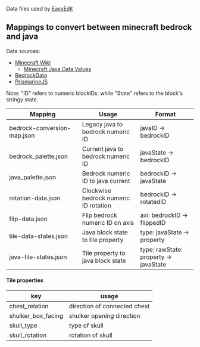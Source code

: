 Data files used by [EasyEdit](https://github.com/platz1de/EasyEdit)

## Mappings to convert between minecraft bedrock and java

Data sources:

- [Minecraft Wiki](https://minecraft.fandom.com/)
    - [Minecraft Java Data Values](https://minecraft.fandom.com/wiki/Java_Edition_data_values/Pre-flattening)
- [BedrockData](https://github.com/pmmp/BedrockData/)
- [PrismarineJS](https://github.com/PrismarineJS/minecraft-data/)

Note: "ID" refers to numeric blockIDs, while "State" refers to the block's stringy state.

| Mapping                     | Usage                                 | Format                                |
|-----------------------------|---------------------------------------|---------------------------------------|
| bedrock-conversion-map.json | Legacy java to bedrock numeric ID     | javaID -> bedrockID                   |
| bedrock_palette.json        | Current java to bedrock numeric ID    | javaState -> bedrockID                |
| java_palette.json           | Bedrock numeric ID to java current    | bedrockID -> javaState                |
| rotation-data.json          | Clockwise bedrock numeric ID rotation | bedrockID -> rotatedID                |   
| flip-data.json              | Flip bedrock numeric ID on axis       | axi: bedrockID -> flippedID           |
| tile-data-states.json       | Java block state to tile property     | type: javaState -> property           |
| java-tile-states.json       | Tile property to java block state     | type: rawState: property -> javaState |

#### Tile properties

| key                | usage                        |
|--------------------|------------------------------|
| chest_relation     | direction of connected chest |
| shulker_box_facing | shulker opening direction    |
| skull_type         | type of skull                |
| skull_rotation     | rotation of skull            |